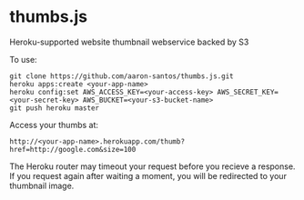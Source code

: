 thumbs.js
=========

Heroku-supported website thumbnail webservice backed by S3

To use:
```
git clone https://github.com/aaron-santos/thumbs.js.git
heroku apps:create <your-app-name>
heroku config:set AWS_ACCESS_KEY=<your-access-key> AWS_SECRET_KEY=<your-secret-key> AWS_BUCKET=<your-s3-bucket-name>
git push heroku master
```
Access your thumbs at:
```
http://<your-app-name>.herokuapp.com/thumb?href=http://google.com&size=100
```
The Heroku router may timeout your request before you recieve a response. If you request again after waiting a moment,
you will be redirected to your thumbnail image.
